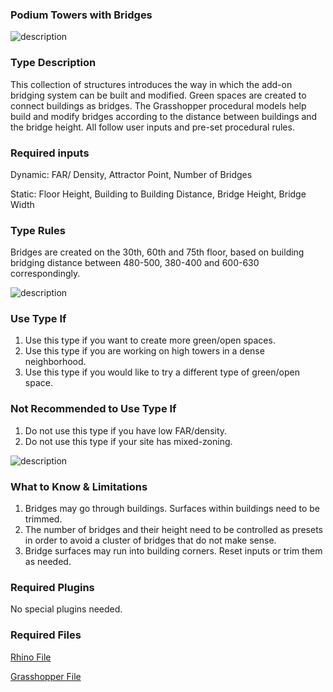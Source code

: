 ### Podium Towers with Bridges

![description](https://github.com/ym2805/XIM-GSAPP-Fa20/raw/main/src/images/Podium_Tower_Bridge_1.jpg) 

### Type Description

This collection of structures introduces the way in which the add-on bridging system can be built and modified. Green spaces are created to connect buildings as bridges. 
The Grasshopper procedural models help build and modify bridges according to the distance between buildings and the bridge height. All follow user inputs and pre-set procedural rules.

### Required inputs 

Dynamic: FAR/ Density, Attractor Point, Number of Bridges

Static: Floor Height, Building to Building Distance, Bridge Height, Bridge Width

### Type Rules 

Bridges are created on the 30th, 60th and 75th floor, based on building bridging distance between 480-500, 380-400 and 600-630 correspondingly.

![description](https://github.com/ym2805/XIM-GSAPP-Fa20/raw/main/src/images/Podium_Tower_Bridge_2.jpg)

### Use Type If

1. Use this type if you want to create more green/open spaces.
2. Use this type if you are working on high towers in a dense neighborhood.
3. Use this type if you would like to try a different type of green/open space.

### Not Recommended to Use Type If

1. Do not use this type if you have low FAR/density.
2. Do not use this type if your site has mixed-zoning. 

![description](https://github.com/ym2805/XIM-GSAPP-Fa20/raw/main/src/images/Podium_Tower_Bridge_3.png)

### What to Know & Limitations 

1. Bridges may go through buildings. Surfaces within buildings need to be trimmed.
2. The number of bridges and their height need to be controlled as presets in order to avoid a cluster of bridges that do not make sense.
3. Bridge surfaces may run into building corners. Reset inputs or trim them as needed.

### Required Plugins 

No special plugins needed.

### Required Files

[Rhino File](https://github.com/ym2805/XIM-GSAPP-Fa20/raw/main/src/types/Podium_Tower_Bridges/files/Podium_Tower_Bridge.3dm)

[Grasshopper File](https://github.com/ym2805/XIM-GSAPP-Fa20/raw/main/src/types/Podium_Tower_Bridges/files/Podium_Tower_Bridge.gh)
